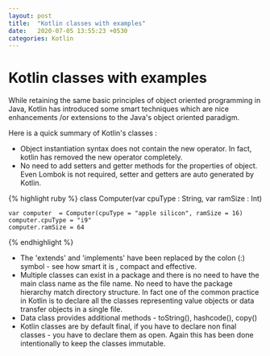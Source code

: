 ```yaml
---
layout: post
title:  "Kotlin classes with examples"
date:   2020-07-05 13:55:23 +0530
categories: Kotlin
---
```


# Kotlin classes with examples

While retaining the same basic principles of object oriented programming in Java, Kotlin has introduced some smart techniques which are nice enhancements /or extensions to the Java's object oriented paradigm.

Here is a quick summary of Kotlin's classes :
* Object instantiation syntax does not contain the new operator. In fact, kotlin has removed the new operator completely.
* No need to add setters and getter methods for the properties of object. Even Lombok is not required, setter and getters are auto generated by Kotlin.

{% highlight ruby %}
    class Computer(var cpuType : String, var ramSize : Int)

    var computer  = Computer(cpuType = "apple silicon", ramSize = 16)
    computer.cpuType = "i9"
    computer.ramSize = 64
{% endhighlight  %}


* The 'extends' and 'implements' have been replaced by the colon (:) symbol - see how smart it is , compact and effective.
* Multiple classes can exist in a package and there is no need to have the main class name as the file name. No need to have the package hierarchy match directory structure. In fact one of the common practice in Kotlin is to declare all the classes representing value objects or data transfer objects in a single file.
* Data class provides additional methods - toString(), hashcode(), copy()
* Kotlin classes are by default final, if you have to declare non final classes - you have to declare them as open. Again this has been done intentionally to keep the classes immutable.


